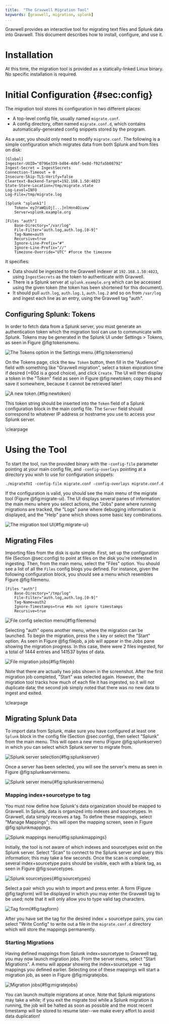 ```yaml
---
title:  "The Gravwell Migration Tool"
keywords: [gravwell, migration, splunk]
...
```


Gravwell provides an interactive tool for migrating text files and Splunk data into Gravwell. This document describes how to install, configure, and use it.

# Installation

At this time, the migration tool is provided as a statically-linked Linux binary. No specific installation is required.

# Initial Configuration {#sec:config}

The migration tool stores its configuration in two different places:

* A top-level config file, usually named `migrate.conf`.
* A config directory, often named `migrate.conf.d`, which contains automatically-generated config snippets stored by the program.

As a user, you should only need to modify `migrate.conf`. The following is a simple configuration which migrates data from both Splunk and from files on disk:

```
[Global]
Ingester-UUID="0796e339-bd04-4dbf-be8d-f92fa5b08792"
Ingest-Secret = IngestSecrets
Connection-Timeout = 0
Insecure-Skip-TLS-Verify=false
Cleartext-Backend-Target=192.168.1.50:4023
State-Store-Location=/tmp/migrate.state
Log-Level=INFO
Log-File=/tmp/migrate.log

[Splunk "splunk1"]
	Token=`eyJraWQiOj[...]nlHnn4Oivew`
	Server=splunk.example.org

[Files "auth"]
	Base-Directory="/var/log"
	File-Filter="auth.log,auth.log.[0-9]"
	Tag-Name=auth
	Recursive=true
	Ignore-Line-Prefix="#"
	Ignore-Line-Prefix="//"
	Timezone-Override="UTC" #force the timezone
```

It specifies:

* Data should be ingested to the Gravwell indexer at `192.168.1.50:4023`, using `IngestSecrets` as the token to authenticate with Gravwell.
* There is a Splunk server at `splunk.example.org` which can be accessed using the given token (the token has been shortened for this document).
* It should pull `auth.log`, `auth.log.1`, `auth.log.2` and so on from `/var/log` and ingest each line as an entry, using the Gravwell tag "auth".

## Configuring Splunk: Tokens

In order to fetch data from a Splunk server, you must generate an authentication token which the migration tool can use to communicate with Splunk. Tokens may be generated in the Splunk UI under Settings > Tokens, as seen in Figure @fig:tokensmenu.

![The Tokens option in the Settings menu.](tokensmenu.png ""){#fig:tokensmenu}

On the Tokens page, click the `New Token` button, then fill in the "Audience" field with something like "Gravwell migration", select a token expiration time if desired (+60d is a good choice), and click `Create`. The UI will then display a token in the "Token" field as seen in Figure @fig:newtoken; copy this and save it somewhere, because it cannot be retrieved later!

![A new token.](newtoken.png){#fig:newtoken}

This token string should be inserted into the `Token` field of a Splunk configuration block in the main config file. The `Server` field should correspond to whatever IP address or hostname you use to access your Splunk server.

\clearpage

# Using the Tool

To start the tool, run the provided binary with the `-config-file` parameter pointing at your main config file, and `-config-overlays` pointing at a directory you wish to use for configuration snippets:

```
./migrateTUI -config-file migrate.conf -config-overlays migrate.conf.d
```

If the configuration is valid, you should see the main menu of the migrate tool (Figure @fig:migrate-ui). The UI displays several panes of information: the main menu where you select actions, the "Jobs" pane where running migrations are tracked, the "Logs" pane where debugging information is displayed, and the "Help" pane which shows some basic key combinations.

![The migration tool UI](migrate-ui.png){#fig:migrate-ui}

## Migrating Files

Importing files from the disk is quite simple. First, set up the configuration file (Section @sec:config) to point at files on the disk you're interested in ingesting. Then, from the main menu, select the "Files" option. You should see a list of all the `Files` config blogs you defined. For instance, given the following configuration block, you should see a menu which resembles Figure @fig:filemenu.

```
[Files "auth"]
	Base-Directory="/tmp/log"
	File-Filter="auth.log,auth.log.[0-9]"
	Tag-Name=auth2
	Ignore-Timestamps=true #do not ignore timestamps
	Recursive=true
```

![File config selection menu](filemenu.png){#fig:filemenu}

Selecting "auth" opens another menu, where the migration can be launched. To begin the migration, press the `s` key or select the "Start" option. As seen in Figure @fig:filejob, a job will appear in the Jobs pane showing the migration progress. In this case, there were 2 files ingested, for a total of 1444 entries and 141537 bytes of data. 

![File migration jobs](filejob.png){#fig:filejob}

Note that there are actually two jobs shown in the screenshot. After the first migration job completed, "Start" was selected again. However, the migration tool tracks how much of each file it has ingested, so it will not duplicate data; the second job simply noted that there was no new data to ingest and exited.

\clearpage

## Migrating Splunk Data

To import data from Splunk, make sure you have configured at least one `Splunk` block in the config file (Section @sec:config), then select "Splunk" from the main menu. This will open a new menu (Figure @fig:splunkserver) in which you can select which Splunk server to migrate from.

![Splunk server selection](splunkserver.png){#fig:splunkserver}

Once a server has been selected, you will see the server's menu as seen in Figure @fig:splunkservermenu. 

![Splunk server menu](splunkservermenu.png){#fig:splunkservermenu}

### Mapping index+sourcetype to tag

You must now define how Splunk's data organization should be mapped to Gravwell. In Splunk, data is organized into indexes and sourcetypes. In Gravwell, data simply receives a tag. To define these mappings, select "Manage Mappings"; this will open the mapping screen, seen in Figure @fig:splunkmappings.

![Splunk mappings menu](splunkmappings.png){#fig:splunkmappings}

Initially, the tool is not aware of which indexes and sourcetypes exist on the Splunk server. Select "Scan" to connect to the Splunk server and query this information; this may take a few seconds. Once the scan is complete, several index+sourcetype pairs should be visible, each with a blank tag, as seen in Figure @fig:sourcetypes.

![Splunk sourcetypes](sourcetypes.png){#fig:sourcetypes}

Select a pair which you wish to import and press enter. A form (Figure @fig:tagform) will be displayed in which you may enter the Gravwell tag to be used; note that it will only allow you to type valid tag characters.

![Tag form](tagform.png){#fig:tagform}

After you have set the tag for the desired index + sourcetype pairs, you can select "Write Config" to write out a file in the `migrate.conf.d` directory which will store the mappings permanently.

### Starting Migrations

Having defined mappings from Splunk index+sourcetype to Gravwell tag, you may now launch migration jobs. From the server menu, select "Start Migrations". A menu will appear showing the index+sourcetype → tag mappings you defined earlier. Selecting one of these mappings will start a migration job, as seen in Figure @fig:migratejobs.

![Migration jobs](migratejobs.png){#fig:migratejobs}

You can launch multiple migrations at once. Note that Splunk migrations may take a while; if you exit the migrate tool while a Splunk migration is running, the job will be halted as soon as possible and the most recent timestamp will be stored to resume later--we make every effort to avoid data duplication!
